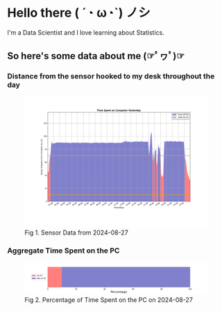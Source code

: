 
# Hello there ( ´◔ ω◔`) ノシ

I'm a Data Scientist and I love learning about Statistics.

## So here's some data about me (☞ﾟヮﾟ)☞


### Distance from the sensor hooked to my desk throughout the day
<figure>
  <picture>
    <source media="(prefers-color-scheme: dark)" srcset="Pi/readme/graphs/lineplot/dark-plot-2024-08-27.png">
    <source media="(prefers-color-scheme: light)" srcset="Pi/readme/graphs/lineplot/light-plot-2024-08-27.png">
    <img alt="Shows a black logo in light color mode and a white one in dark color mode." src="Pi/readme/graphs/lineplot/light-plot-2024-08-27.png">
  </picture>
  <figcaption>Fig 1. Sensor Data from 2024-08-27</figcaption>
</figure>



### Aggregate Time Spent on the PC
<figure>
  <picture>
    <source media="(prefers-color-scheme: dark)" srcset="Pi/readme/graphs/barplot/dark-plot-2024-08-27.png">
    <source media="(prefers-color-scheme: light)" srcset="Pi/readme/graphs/barplot/light-plot-2024-08-27.png">
    <img alt="Shows a black logo in light color mode and a white one in dark color mode." src="Pi/readme/graphs/barplot/light-plot-2024-08-27.png">
  </picture>
  <figcaption>Fig 2. Percentage of Time Spent on the PC on 2024-08-27</figcaption>
</figure>
